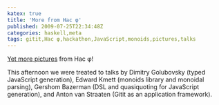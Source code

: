 ```yaml
---
katex: true
title: 'More from Hac φ'
published: 2009-07-25T22:34:48Z
categories: haskell,meta
tags: gitit,Hac φ,hackathon,JavaScript,monoids,pictures,talks
---
```


<a href="http://yorgeys.smugmug.com/gallery/9039600_Ra9wn/1/601548513_bBSbf">Yet more pictures</a> from Hac φ!

This afternoon we were treated to talks by Dimitry Golubovsky (typed JavaScript generation), Edward Kmett (monoids library and monoidal parsing), Gershom Bazerman (DSL and quasiquoting for JavaScript generation), and Anton van Straaten (Gitit as an application framework).

